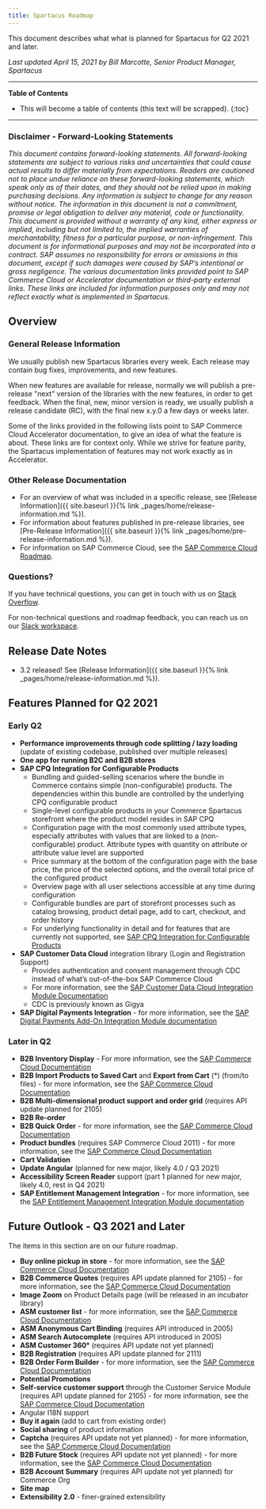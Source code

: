 ```yaml
---
title: Spartacus Roadmap
---
```


This document describes what what is planned for Spartacus for Q2 2021 and later.

*Last updated April 15, 2021 by Bill Marcotte, Senior Product Manager, Spartacus*

***

**Table of Contents**

- This will become a table of contents (this text will be scrapped).
{:toc}

***
  
### Disclaimer - Forward-Looking Statements

*This document contains forward-looking statements. All forward-looking statements are subject to various risks and uncertainties that could cause actual results to differ materially from expectations. Readers are cautioned not to place undue reliance on these forward-looking statements, which speak only as of their dates, and they should not be relied upon in making purchasing decisions. Any information is subject to change for any reason without notice. The information in this document is not a commitment, promise or legal obligation to deliver any material, code or functionality.  This document is provided without a warranty of any kind, either express or implied, including but not limited to, the implied warranties of merchantability, fitness for a particular purpose, or non-infringement. This document is for informational purposes and may not be incorporated into a contract. SAP assumes no responsibility for errors or omissions in this document, except if such damages were caused by SAP’s intentional or gross negligence. The various documentation links provided point to SAP Commerce Cloud or Accelerator documentation or third-party external links. These links are included for information purposes only and may not reflect exactly what is implemented in Spartacus.*
  
## Overview

### General Release Information

We usually publish new Spartacus libraries every week. Each release may contain bug fixes, improvements, and new features.

When new features are available for release, normally we will publish a pre-release "next" version of the libraries with the new features, in order to get feedback. When the final, new, minor version is ready, we usually publish a release candidate (RC), with the final new x.y.0 a few days or weeks later.

Some of the links provided in the following lists point to SAP Commerce Cloud Accelerator documentation, to give an idea of what the feature is about. These links are for context only. While we strive for feature parity, the Spartacus implementation of features may not work exactly as in Accelerator.
  
### Other Release Documentation

- For an overview of what was included in a specific release, see [Release Information]({{ site.baseurl }}{% link _pages/home/release-information.md %}).
- For information about features published in pre-release libraries, see [Pre-Release Information]({{ site.baseurl }}{% link _pages/home/pre-release-information.md %}).
- For information on SAP Commerce Cloud, see the [SAP Commerce Cloud Roadmap](https://cxwiki.sap.com/pages/viewpage.action?spaceKey=general&title=Roadmap).
  
### Questions?

If you have technical questions, you can get in touch with us on [Stack Overflow](https://stackoverflow.com/questions/tagged/spartacus-storefront).
  
For non-technical questions and roadmap feedback, you can reach us on our [Slack workspace](https://join.slack.com/t/spartacus-storefront/shared_invite/zt-jekftqo0-HP6xt6IF~ffVB2cGG66fcQ).
  
  
## Release Date Notes

- 3.2 released! See [Release Information]({{ site.baseurl }}{% link _pages/home/release-information.md %}).
  
  
## Features Planned for Q2 2021

### Early Q2
- **Performance improvements through code splitting / lazy loading** (update of existing codebase, published over multiple releases)
- **One app for running B2C and B2B stores**
- **SAP CPQ Integration for Configurable Products**
  - Bundling and guided-selling scenarios where the bundle in Commerce contains simple (non-configurable) products. The dependencies within this bundle are controlled by the underlying CPQ configurable product
  - Single-level configurable products in your Commerce Spartacus storefront where the product model resides in SAP CPQ
  - Configuration page with the most commonly used attribute types, especially attributes with values that are linked to a (non-configurable) product. Attribute types with quantity on attribute or attribute value level are supported
  - Price summary at the bottom of the configuration page with the base price, the price of the selected options, and the overall total price of the configured product
  - Overview page with all user selections accessible at any time during configuration
  - Configurable bundles are part of storefront processes such as catalog browsing, product detail page, add to cart, checkout, and order history
  - For underlying functionality in detail and for features that are currently not supported, see [SAP CPQ Integration for Configurable Products](https://help.sap.com/viewer/DRAFT/347450bd6a3d49a9a266964b6c618ca5/2005/en-US)
- **SAP Customer Data Cloud** integration library (Login and Registration Support)
  - Provides authentication and consent management through CDC instead of what’s out-of-the-box SAP Commerce Cloud
  - For more information, see the [SAP Customer Data Cloud Integration Module Documentation](https://help.sap.com/viewer/50c996852b32456c96d3161a95544cdb/latest/en-US/4fc06a3539a940e6b707c0c543d44053.html)
  - CDC is previously known as Gigya
- **SAP Digital Payments Integration** - for more information, see the [SAP Digital Payments Add-On Integration Module documentation](https://help.sap.com/viewer/4f00a6453e4242bbac5b3cb82b616576/latest/en-US)
  
### Later in Q2
- **B2B Inventory Display** - For more information, see the [SAP Commerce Cloud Documentation](https://help.sap.com/viewer/4c33bf189ab9409e84e589295c36d96e/latest/en-US/8ac35e1d866910148876ef95adde0c60.html)
- **B2B Import Products to Saved Cart** and **Export from Cart** (\*) (from/to files) - for more information, see the [SAP Commerce Cloud Documentation](https://help.sap.com/viewer/4c33bf189ab9409e84e589295c36d96e/latest/en-US/1a13b9c4f0fb4367a14006f77f479c86.html)
- **B2B Multi-dimensional product support and order grid** (requires API update planned for 2105)
- **B2B Re-order**
- **B2B Quick Order** - for more information, see the [SAP Commerce Cloud Documentation](https://help.sap.com/viewer/4c33bf189ab9409e84e589295c36d96e/latest/en-US/caf95981aa174660b3faf839a9dddbef.html)
- **Product bundles** (requires SAP Commerce Cloud 2011) - for more information, see the [SAP Commerce Cloud Documentation](https://help.sap.com/viewer/9d346683b0084da2938be8a285c0c27a/latest/en-US/8b6eec0286691014a041e59dc69dc185.html)
- **Cart Validation**
- **Update Angular** (planned for new major, likely 4.0 / Q3 2021)
- **Accessibility Screen Reader** support (part 1 planned for new major, likely 4.0, rest in Q4 2021)
- **SAP Entitlement Management Integration** - for more information, see the [SAP Entitlement Management Integration Module documentation](https://help.sap.com/viewer/f1a442a5d4664fa08fee7b182df437f5/latest/en-US)

## Future Outlook - Q3 2021 and Later

The items in this section are on our future roadmap.

- **Buy online pickup in store** - for more information, see the [SAP Commerce Cloud Documentation](https://help.sap.com/viewer/4c33bf189ab9409e84e589295c36d96e/latest/en-US/8ae75e2086691014a64bf7cdd7ed5fd6.html)
- **B2B Commerce Quotes** (requires API update planned for 2105) - for more information, see the [SAP Commerce Cloud Documentation](https://help.sap.com/viewer/4c33bf189ab9409e84e589295c36d96e/latest/en-US/a795b4722f6942c091ef716c66ddb37d.html)
- **Image Zoom** on Product Details page (will be released in an incubator library)
- **ASM customer list** - for more information, see the [SAP Commerce Cloud Documentation](https://help.sap.com/viewer/9d346683b0084da2938be8a285c0c27a/latest/en-US/8b571515866910148fc18b9e59d3e084.html)
- **ASM Anonymous Cart Binding** (requires API introduced in 2005)
- **ASM Search Autocomplete** (requires API introduced in 2005)
- **ASM Customer 360°** (requires API update not yet planned)
- **B2B Registration** (requires API update planned for 2111)
- **B2B Order Form Builder** - for more information, see the [SAP Commerce Cloud Documentation](https://help.sap.com/viewer/4c33bf189ab9409e84e589295c36d96e/latest/en-US/8ac1a3d586691014911dd58c04389cc3.html)
- **Potential Promotions**
- **Self-service customer support** through the Customer Service Module (requires API update planned for 2105) - for more information, see the [SAP Commerce Cloud Documentation](https://help.sap.com/viewer/9d346683b0084da2938be8a285c0c27a/latest/en-US/aa039c46e5eb4c7da752afc0e05947e5.html)
- Angular I18N support
- **Buy it again** (add to cart from existing order)
- **Social sharing** of product information
- **Captcha** (requires API update not yet planned) - for more information, see the [SAP Commerce Cloud Documentation](https://help.sap.com/viewer/4c33bf189ab9409e84e589295c36d96e/latest/en-US/8ac8663086691014ab34b77436f85412.html)
- **B2B Future Stock** (requires API update not yet planned) - for more information, see the [SAP Commerce Cloud Documentation](https://help.sap.com/viewer/4c33bf189ab9409e84e589295c36d96e/latest/en-US/8ac331e086691014bfdb96ba9faf7c86.html)
- **B2B Account Summary** (requires API update not yet planned) for Commerce Org
- **Site map**
- **Extensibility 2.0** - finer-grained extensibility
 
